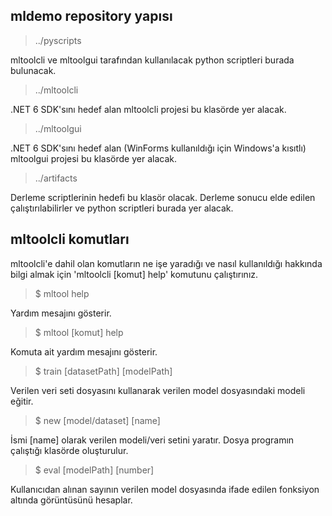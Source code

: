 ## mldemo repository yapısı

> ../pyscripts

mltoolcli ve mltoolgui tarafından kullanılacak python scriptleri burada bulunacak.

> ../mltoolcli

.NET 6 SDK'sını hedef alan mltoolcli projesi bu klasörde yer alacak.

> ../mltoolgui

.NET 6 SDK'sını hedef alan (WinForms kullanıldığı için Windows'a kısıtlı) mltoolgui projesi bu klasörde yer alacak.

> ../artifacts

Derleme scriptlerinin hedefi bu klasör olacak. Derleme sonucu elde edilen çalıştırılabilirler ve python scriptleri burada yer alacak.

## mltoolcli komutları

mltoolcli'e dahil olan komutların ne işe yaradığı ve nasıl kullanıldığı hakkında bilgi almak için 'mltoolcli [komut] help' komutunu çalıştırınız. 

> $ mltool help

Yardım mesajını gösterir.

> $ mltool [komut] help
  
Komuta ait yardım mesajını gösterir.

> $ train [datasetPath] [modelPath]

Verilen veri seti dosyasını kullanarak verilen model dosyasındaki modeli eğitir.

> $ new [model/dataset] [name]

İsmi [name] olarak verilen modeli/veri setini yaratır. Dosya programın çalıştığı klasörde oluşturulur.
  
> $ eval [modelPath] [number]

Kullanıcıdan alınan sayının verilen model dosyasında ifade edilen fonksiyon altında görüntüsünü hesaplar.